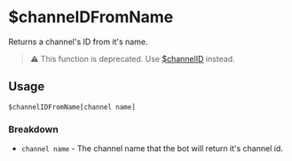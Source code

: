 # $channelDFromName
Returns a channel's ID from it's name.

> ⚠️ This function is deprecated. Use [$channelID](/src/bdscript/channelID.md) instead.

## Usage
```
$channelIDFromName[channel name]
```

### Breakdown
- `channel name` - The channel name that the bot will return it's channel id.
